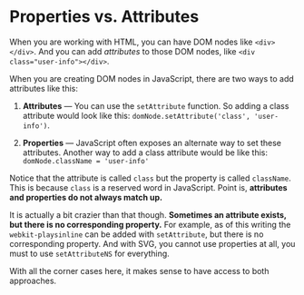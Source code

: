 # Properties vs. Attributes

When you are working with HTML, you can have DOM nodes like `<div></div>`. And you can add _attributes_ to those DOM nodes, like `<div class="user-info"></div>`.

When you are creating DOM nodes in JavaScript, there are two ways to add attributes like this:

1. **Attributes** &mdash; You can use the `setAttribute` function. So adding a class attribute would look like this: `domNode.setAttribute('class', 'user-info')`.

2. **Properties** &mdash; JavaScript often exposes an alternate way to set these attributes. Another way to add a class attribute would be like this: `domNode.className = 'user-info'`

Notice that the attribute is called `class` but the property is called `className`. This is because `class` is a reserved word in JavaScript. Point is, **attributes and properties do not always match up.**

It is actually a bit crazier than that though. **Sometimes an attribute exists, but there is no corresponding property.** For example, as of this writing the `webkit-playsinline` can be added with `setAttribute`, but there is no corresponding property. And with SVG, you cannot use properties at all, you must to use `setAttributeNS` for everything.

With all the corner cases here, it makes sense to have access to both approaches.
